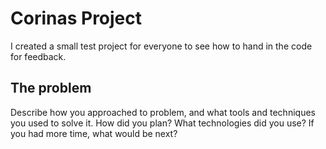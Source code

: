 # Corinas Project

I created a small test project for everyone to see how to hand in the code for feedback. 

## The problem

Describe how you approached to problem, and what tools and techniques you used to solve it. How did you plan? What technologies did you use? If you had more time, what would be next?
